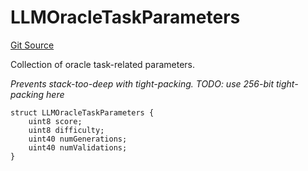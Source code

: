 # LLMOracleTaskParameters
[Git Source](https://github.com/firstbatchxyz/dria-oracle-contracts/blob/25076f552be543b6671d41de960346e5a3ad8aaf/src/LLMOracleTask.sol)

Collection of oracle task-related parameters.

*Prevents stack-too-deep with tight-packing.
TODO: use 256-bit tight-packing here*


```solidity
struct LLMOracleTaskParameters {
    uint8 score;
    uint8 difficulty;
    uint40 numGenerations;
    uint40 numValidations;
}
```

